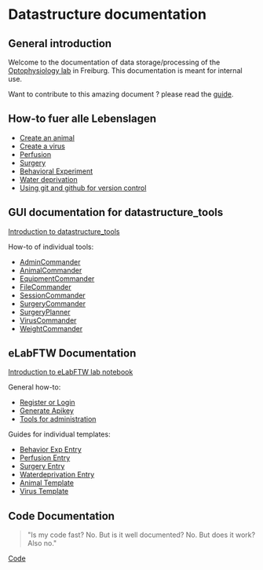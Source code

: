 # Datastructure documentation
## General introduction
Welcome to the documentation of data storage/processing of the [Optophysiology lab](https://www.optophysiology.uni-freiburg.de/) in Freiburg.
This documentation is meant for internal use.

Want to contribute to this amazing document ? please read the [guide](DocumentationTutorial.md).

## How-to fuer alle Lebenslagen
- [Create an animal](combinatory_howto/animalcreation.md)
- [Create a virus](combinatory_howto/viruscreation.md)
- [Perfusion](combinatory_howto/animalperfusion.md)
- [Surgery](combinatory_howto/surgery_entry.md)
- [Behavioral Experiment](combinatory_howto/behavioral_experiment.md)
- [Water deprivation](combinatory_howto/water_deprivation.md)
- [Using git and github for version control](gui_documentation/github.md)

## GUI documentation for datastructure_tools
[Introduction to datastructure_tools](gui_documentation/general.md)

How-to of individual tools:
- [AdminCommander](gui_documentation/AdminCommander.md)
- [AnimalCommander](gui_documentation/AnimalCommander.md)
- [EquipmentCommander](gui_documentation/EquipmentCommander.md)
- [FileCommander](gui_documentation/FileCommander.md)
- [SessionCommander](gui_documentation/SessionCommander.md)
- [SurgeryCommander](gui_documentation/SurgeryCommander.md)
- [SurgeryPlanner](gui_documentation/SurgeryPlanner.md)
- [VirusCommander](gui_documentation/VirusCommander.md)
- [WeightCommander](gui_documentation/WeightCommander.md)


## eLabFTW Documentation
[Introduction to eLabFTW lab notebook](eLabFTW_documentation/general_elabftw.md)

General how-to:
- [Register or Login](eLabFTW_documentation/register_login.md)
- [Generate Apikey](eLabFTW_documentation/generate_apikey.md)
- [Tools for administration](eLabFTW_documentation/administration_tools.md)

Guides for individual templates:
- [Behavior Exp Entry](eLabFTW_documentation/experiment_behavior.md)
- [Perfusion Entry](eLabFTW_documentation/experiment_perfusion.md)
- [Surgery Entry](eLabFTW_documentation/experiment_surgery.md)
- [Waterdeprivation Entry](eLabFTW_documentation/experiment_waterdep.md)
- [Animal Template](eLabFTW_documentation/resource_animal.md)
- [Virus Template](eLabFTW_documentation/resource_virus.md)

## Code Documentation
>"Is my code fast? No. But is it well documented? No. But does it work? Also no."

[Code](code_documentation/code_index.md)